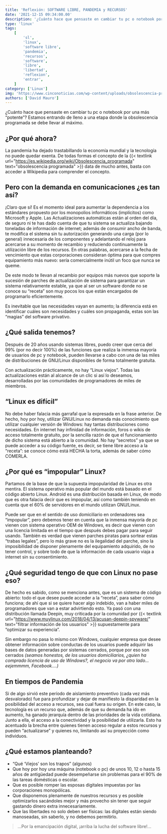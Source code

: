```yaml
---
title: 'Reflexión: SOFTWARE LIBRE, PANDEMIA y RECURSOS'
date: '2021-12-15 09:34:00.00'
description: '¿Cuánto hace que pensaste en cambiar tu pc o notebook por una más “potente”? Estamos entrando de lleno a una etapa donde la obsolescencia programada se debe llevar al máximo.'
type: 'linux'
tags:
    [
        'sl',
        'linux',
        'software libre',
        'pandemia',
        'recursos',
        'software',
        'libre',
        'libertad',
        'reflexion',
        'entrar',
    ]
category: ['Linux']
img: 'https://www.cinconoticias.com/wp-content/uploads/obsolescencia-programada.jpg'
authors: ['David Mauro']
---
```


¿Cuánto hace que pensaste en cambiar tu pc o notebook por una más “potente”? Estamos entrando de lleno a una etapa donde la obsolescencia programada se debe llevar al máximo.

## ¿Por qué ahora?

La pandemia ha dejado trastabillando la economía mundial y la tecnología no puede quedar exenta. De todas formas el concepto de la {{< textlink url="https://es.wikipedia.org/wiki/Obsolescencia_programada" text="obsolescencia programada" >}} data de mucho antes, basta con acceder a Wikipedia para comprender el concepto.

## Pero con la demanda en comunicaciones ¿es tan así?

¡Claro que sí! Es el momento ideal para aumentar la dependencia a los estándares propuesto por los monopolios informáticos (implícitos) como Microsoft y Apple. Las Actualizaciones automáticas están al orden del día, de seguro ni te has dado cuenta de que tu sistema se actualiza bajando toneladas de información de internet; además de consumir ancho de banda, te modifica el sistema sin tu autorización generando una carga (por lo general) innecesaria de los componentes y adelantando el reloj para acercarse a su momento de recambio y reduciendo continuamente la utilización libre de los recursos. En otras palabras, acercarse a la fecha de vencimiento que estas corporaciones consideran óptima para que compres equipamiento más nuevo: sería comercialmente inútil un foco que nunca se queme.

De este modo te llevan al recambio por equipos más nuevos que soporte la sucesión de parches de actualización de sistema para garantizar un sistema relativamente estable, ya que al ser un software donde no se conoce su “receta” son muy pocos los que están encargados de programarlo eficientemente.

Es inevitable que las necesidades vayan en aumento; la diferencia está en identificar cuáles son necesidades y cuáles son propaganda, estas son las “magias” del software privativo.

## ¿Qué salida tenemos?

Después de 20 años usando sistemas libres, puedo creer que cerca del 99% (por no decir 100%) de las funciones que realiza la inmensa mayoría de usuarios de pc y notebook, pueden llevarse a cabo con una de las miles de distribuciones de GNU/Linux disponibles de forma totalmente gratuita.

Con actualización prácticamente, no hay “Linux viejos”. Todas las actualizaciones están al alcance de un clic si así lo deseamos, desarrolladas por las comunidades de programadores de miles de miembros.

## “Linux es difícil”

No debe haber falacia más garrafal que la expresada en la frase anterior. De hecho, hoy por hoy, utilizar GNU/Linux no demanda más conocimiento que utilizar cualquier versión de Windows: hay tantas distribuciones como necesidades.
En internet hay infinidad de información, foros o wikis de acceso totalmente gratuito, por la sencilla razón de que el funcionamiento de dicho sistema está abierto a la comunidad. No hay “secretos” ya que se puede acceder a su código fuente, es decir, se tiene libre acceso a la “receta”: se conoce cómo está HECHA la torta, además de saber cómo COMERLA.

## ¿Por qué es “impopular” Linux?

Partamos de la base de que la supuesta impopularidad de Linux es otra mentira. El sistema operativo más popular del mundo está basado en el código abierto Linux. Android es una distribución basada en Linux, de modo que es otra falacia decir que es impopular, así como también teniendo en cuenta que el 60% de servidores en el mundo utilizan GNU/Linux.

Puede ser que en el sentido de uso domiciliario en ordenadores sea “impopular”, pero debemos tener en cuenta que la inmensa mayoría de pc vienen con sistema operativo OEM de Windows, es decir que vienen con una licencia limitada en el tiempo que después debes pagar para seguir usando. También es verdad que vienen parches piratas para sortear estas “trabas legales”, pero lo más grave no es la ilegalidad del parche, sino la imposibilidad de disponer plenamente del equipamiento adquirido, de no tener control, y sobre todo de que la información de cada usuario viaja a internet sin su consentimiento.

## ¿Qué seguridad tengo de que con Linux no pase eso?

De hecho es sabido, como se menciona antes, que es un sistema de código abierto: todo el que desee puede acceder a la “receta”, para saber cómo funciona; de ahí que si se quiere hacer algo indebido, van a haber miles de programadores que van a estar advirtiendo esto. Ya pasó con una distribución llamada Deepin, muy criticada por la comunidad por {{< textlink url="https://www.muylinux.com/2018/04/13/acusan-deepin-spyware/" text="filtrar información de los usuarios" >}} supuestamente para “optimizar su experiencia”.

Sin embargo no pasa lo mismo con Windows, cualquier empresa que desee obtener información sobre conductas de los usuarios puede adquirir las bases de datos generadas por sistemas cerrados, porque por eso son cerrados _(seamos honestos, de los usuarios domiciliarios, ¿quien ha comprado licencia de uso de Windows?, el negocio va por otro lado… eejemmmm, Facebook….)_

## En tiempos de Pandemia

Si de algo sirvió este período de aislamiento preventivo (cada vez más desvalorado) fue para profundizar y dejar de manifiesto la disparidad en la posibilidad del acceso a recursos, sea cual fuera su origen.
En este caso, la tecnología es un recurso que, además de que su demanda ha ido en aumento, ha ganado jerarquía dentro de las prioridades de la vida cotidiana. Junto a ella, el acceso a la conectividad y la posibilidad de utilizarla. Esto ha acentuado la brecha entre quienes tienen acceso regular a estos recursos y pueden “actualizarse” y quienes no, limitando así su proyección como individuos.

## ¿Qué estamos planteando?

-   “Qué ‘Viejos’ son los trapos” (algunos)
-   Que hoy por hoy una máquina (notebook o pc) de unos 10, 12 o hasta 15 años de antigüedad puede desempeñarse sin problemas para el 90% de las tareas domésticas o escolar.
-   Que es posible romper las esposas digitales impuestas por las corporaciones monopólicas.
-   Que disponemos plenamente de nuestros recursos y es posible optimizarlos sacándoles mejor y más provecho sin tener que seguir gastando dinero extra innecesariamente.
-   Que las libertades no solo deben ser físicas: las digitales están siendo manoseadas, sin saberlo, y no debemos permitirlo.

> ...Por la emancipación digital, ¡arriba la lucha del software libre!...
